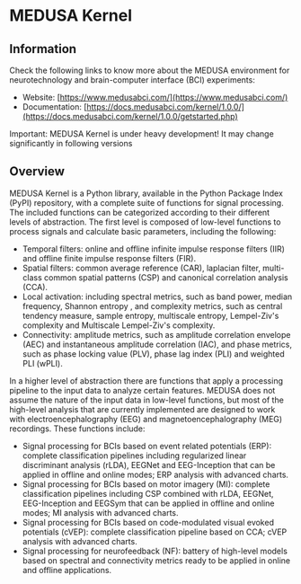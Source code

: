# MEDUSA Kernel

## Information

Check the following links to know more about the MEDUSA environment for neurotechnology and brain-computer interface (BCI) experiments:

- Website: [https://www.medusabci.com/](https://www.medusabci.com/)
- Documentation: [https://docs.medusabci.com/kernel/1.0.0/](https://docs.medusabci.com/kernel/1.0.0/getstarted.php)

Important: MEDUSA Kernel is under heavy development! It may change significantly in following versions

## Overview
MEDUSA Kernel is a Python library, available in the Python Package Index (PyPI) repository, with a complete suite of functions for signal processing. The included functions can be categorized according to their different levels of abstraction. The first level is composed of low-level functions to process signals and calculate basic parameters, including the following:

- Temporal filters: online and offline infinite impulse response filters (IIR) and offline finite impulse response filters (FIR).
- Spatial filters: common average reference (CAR), laplacian filter, multi-class common spatial patterns (CSP) and canonical correlation analysis (CCA).
- Local activation: including spectral metrics, such as band power, median frequency, Shannon entropy , and complexity metrics, such as central tendency measure, sample entropy, multiscale entropy, Lempel-Ziv's complexity and Multiscale Lempel-Ziv's complexity.
- Connectivity: amplitude metrics, such as amplitude correlation envelope (AEC) and instantaneous amplitude correlation (IAC), and phase metrics, such as phase locking value (PLV), phase lag index (PLI) and weighted PLI (wPLI).

In a higher level of abstraction there are functions that apply a processing pipeline to the input data to analyze certain features. MEDUSA does not assume the nature of the input data in low-level functions, but most of the high-level analysis that are currently implemented are designed to work with electroencephalography (EEG) and magnetoencephalography (MEG) recordings. These functions include:

- Signal processing for BCIs based on event related potentials (ERP): complete classification pipelines including regularized linear discriminant analysis (rLDA), EEGNet and EEG-Inception that can be applied in offline and online modes; ERP analysis with advanced charts.  
- Signal processing for BCIs based on motor imagery (MI): complete classification pipelines including CSP combined with rLDA, EEGNet, EEG-Inception and EEGSym that can be applied in offline and online modes; MI analysis with advanced charts.  
- Signal processing for BCIs based on code-modulated visual evoked potentials (cVEP): complete classification pipeline based on CCA; cVEP analysis with advanced charts. 
- Signal processing for neurofeedback (NF): battery of high-level models based on spectral and connectivity metrics ready to be applied in online and offline applications.
